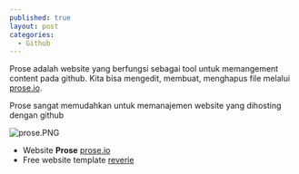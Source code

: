 ```yaml
---
published: true
layout: post
categories:
  - Github
---
```

Prose adalah website yang berfungsi sebagai tool untuk memangement content pada github. Kita bisa mengedit, membuat, menghapus file melalui [prose.io](https://prose.io).

Prose sangat memudahkan untuk memanajemen website yang dihosting dengan github

![prose.PNG]({{site.baseurl}}/images/prose.PNG)

- Website **Prose** [prose.io](https://prose.io)
- Free website template [reverie](https://github.com/amitmerchant1990/reverie)
